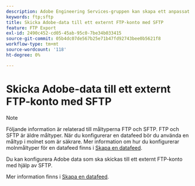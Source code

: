 ```yaml
---
description: Adobe Engineering Services-gruppen kan skapa ett anpassat projekt för att omdirigera data till ett externt FTP-konto med SFTP.
keywords: ftp;sftp
title: Skicka Adobe-data till ett externt FTP-konto med SFTP
feature: FTP Export
exl-id: 2490c452-cd05-45ab-95c0-7be34b033415
source-git-commit: 05b4dc07de567b25e71b47fd92743bee0b5621f8
workflow-type: tm+mt
source-wordcount: '118'
ht-degree: 0%

---
```


# Skicka Adobe-data till ett externt FTP-konto med SFTP

>[!NOTE]
>
>Följande information är relaterad till måltyperna FTP och SFTP. FTP och SFTP är äldre måltyper. När du konfigurerar en datafeed bör du använda en måltyp i molnet som är säkrare. Mer information om hur du konfigurerar molnmåltyper för en datafeed finns i [Skapa en datafeed](/help/export/analytics-data-feed/create-feed.md).

Du kan konfigurera Adobe data som ska skickas till ett externt FTP-konto med hjälp av SFTP.

Mer information finns i [Skapa en datafeed](/help/export/analytics-data-feed/create-feed.md).

